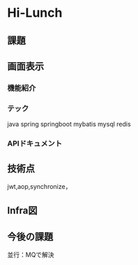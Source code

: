 # Hi-Lunch
## 課題

## 画面表示

### 機能紹介

### テック
java spring springboot mybatis mysql redis

### APIドキュメント

## 技術点
jwt,aop,synchronize，

## Infra図

## 今後の課題
並行：MQで解決
